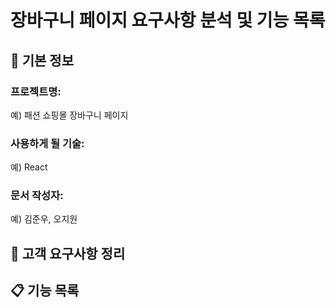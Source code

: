 # 장바구니 페이지 요구사항 분석 및 기능 목록

## 📌 기본 정보

### 프로젝트명:

예) 패션 쇼핑몰 장바구니 페이지

### 사용하게 될 기술:

예) React

### 문서 작성자:

예) 김준우, 오지원

## 📝 고객 요구사항 정리

## 📋 기능 목록
